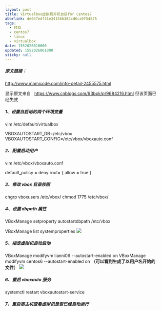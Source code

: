 ```yaml
---
layout: post
title: Virtualbox虚拟机开机自启for Centos7
abbrlink: de047edf41e34156b382cd6ca9f54875
tags:
  - 转载
  - centos7
  - linux
  - virtualbox
date: 1552026016000
updated: 1552026061000
sticky: null
---
```


##### 原文链接：

<http://www.mamicode.com/info-detail-2455575.html>

显示原文来自   <https://www.cnblogs.com/93bok/p/9684216.html>
但该页面已经失效

##### 1、设置自启动的两个环境变量

vim /etc/default/virtualbox

VBOXAUTOSTART_DB=/etc/vbox
VBOXAUTOSTART_CONFIG=/etc/vbox/vboxauto.conf

##### 2、配置启动用户

vim /etc/vbox/vboxauto.conf

default_policy = deny
root= {
allow = true
}

##### 3、修改 vbox 目录权限

chgrp vboxusers /etc/vbox/
chmod 1775 /etc/vbox/

##### 4、设置 dbpath 属性

VBoxManage setproperty autostartdbpath /etc/vbox

VBoxManage list systemproperties
![](/resource/57f7395af0ebd70df8c5f2787fa5f8f4.)

##### 5、指定虚拟机自动启动

VBoxManage modifyvm lianni06 --autostart-enabled on
VBoxManage modifyvm centos6 --autostart-enabled on
**（可以看到生成了以用户名开始的文件）**
![](/resource/89bf8f0f5a3da97174b9764e7111e2d6.)

##### 6、重启 vboxauto 服务

systemctl restart vboxautostart-service

##### 7、重启宿主机查看虚拟机是否已经自动运行
